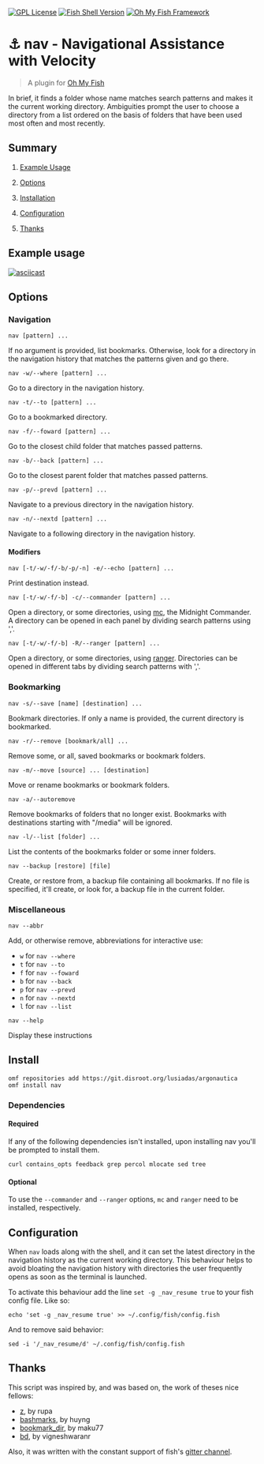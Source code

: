 [![GPL License](https://img.shields.io/badge/license-GPL-blue.svg?longCache=true&style=flat-square)](/LICENSE)
[![Fish Shell Version](https://img.shields.io/badge/fish-v3.0.1-blue.svg?style=flat-square)](https://fishshell.com)
[![Oh My Fish Framework](https://img.shields.io/badge/Oh%20My%20Fish-Framework-blue.svg?style=flat-square)](https://www.github.com/oh-my-fish/oh-my-fish)

# ⚓ nav - Navigational Assistance with Velocity

> A plugin for [Oh My Fish](https://www.github.com/oh-my-fish/oh-my-fish)

In brief, it finds a folder whose name matches search patterns and makes it the current working directory. Ambiguities prompt the user to choose a directory from a list ordered on the basis of folders that have been used most often and most recently.

## Summary

1. [Example Usage](#example-usage)

2. [Options](#options)

3. [Installation](#installation)

4. [Configuration](#configuration)

5. [Thanks](#thanks)

## Example usage

[![asciicast](https://asciinema.org/a/BVTfmYKMmB8baVXngV2dmeNwD.png)](https://asciinema.org/a/BVTfmYKMmB8baVXngV2dmeNwD)

## Options

### Navigation

`nav [pattern] ...`

If no argument is provided, list bookmarks. Otherwise, look for a directory in the navigation history that matches the patterns given and go there.

`nav -w/--where [pattern] ...`

Go to a directory in the navigation history.

`nav -t/--to [pattern] ...`

Go to a bookmarked directory.

`nav -f/--foward [pattern] ...`

Go to the closest child folder that matches passed patterns.

`nav -b/--back [pattern] ...`

Go to the closest parent folder that matches passed patterns.

`nav -p/--prevd [pattern] ...`

Navigate to a previous directory in the navigation history.

`nav -n/--nextd [pattern] ...`

Navigate to a following directory in the navigation history.

#### Modifiers

`nav [-t/-w/-f/-b/-p/-n] -e/--echo [pattern] ...`

Print destination instead.

`nav [-t/-w/-f/-b] -c/--commander [pattern] ...`

Open a directory, or some directories, using [mc](https://midnight-commander.org), the Midnight Commander. A directory can be opened in each panel by dividing search patterns using ','.

`nav [-t/-w/-f/-b] -R/--ranger [pattern] ...`

Open a directory, or some directories, using [ranger](https://ranger.github.io). Directories can be opened in different tabs by dividing search patterns with ','.

### Bookmarking

`nav -s/--save [name] [destination] ...`

Bookmark directories. If only a name is provided, the current directory is bookmarked.

`nav -r/--remove [bookmark/all] ...`

Remove some, or all, saved bookmarks or bookmark folders.

`nav -m/--move [source] ... [destination]`

Move or rename bookmarks or bookmark folders.

`nav -a/--autoremove`

Remove bookmarks of folders that no longer exist. Bookmarks with destinations starting with "/media" will be ignored.

`nav -l/--list [folder] ...`

List the contents of the bookmarks folder or some inner folders.

`nav --backup [restore] [file]`

Create, or restore from, a backup file containing all bookmarks. If no file is specified, it'll create, or look for, a backup file in the current folder.

### Miscellaneous

`nav --abbr`

Add, or otherwise remove, abbreviations for interactive use:

- `w` for `nav --where`
- `t` for `nav --to`
- `f` for `nav --foward`
- `b` for `nav --back`
- `p` for `nav --prevd`
- `n` for `nav --nextd`
- `l` for `nav --list`

`nav --help`

Display these instructions

## Install

```fish
omf repositories add https://git.disroot.org/lusiadas/argonautica
omf install nav
```

### Dependencies

#### Required

If any of the following dependencies isn't installed, upon installing nav you'll be prompted to install them.

```
curl contains_opts feedback grep percol mlocate sed tree
```

#### Optional

To use the `--commander` and `--ranger` options, `mc` and `ranger` need to be installed, respectively.

## Configuration

When `nav` loads along with the shell, and it can set the latest directory in the navigation history as the current working directory. This behaviour helps to avoid bloating the navigation history with directories the user frequently opens as soon as the terminal is launched.

To activate this behaviour add the line `set -g _nav_resume true` to your fish config file. Like so:

```
echo 'set -g _nav_resume true' >> ~/.config/fish/config.fish
```

And to remove said behavior:

```
sed -i '/_nav_resume/d' ~/.config/fish/config.fish
```

## Thanks

This script was inspired by, and was based on, the work of theses nice fellows:

- [z](https://github.com/rupa/z), by rupa
- [bashmarks](https://github.com/huyng/bashmarks), by huyng
- [bookmark_dir](https://github.com/maku77/bookmark_dir), by maku77
- [bd](https://github.com/vigneshwaranr/bd), by vigneshwaranr

Also, it was written with the constant support of fish's [gitter channel](https://gitter.im/fish-shell/fish-shell).
